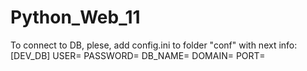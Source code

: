 # Python_Web_11
To connect to DB, plese, add config.ini to folder "conf" with next info:
[DEV_DB]
USER=
PASSWORD=
DB_NAME=
DOMAIN=
PORT=
